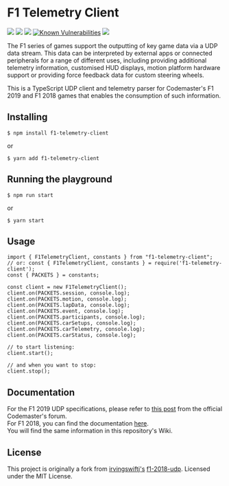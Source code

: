 # F1 Telemetry Client

<img src="https://img.shields.io/npm/v/f1-telemetry-client.svg"> <a  href='https://travis-ci.org/jonybur/f1-telemetry-client' ><img  src='https://travis-ci.org/jonybur/f1-telemetry-client.svg?branch=master'></a> <img  src="https://img.shields.io/github/license/jonybur/f1-telemetry-client.svg"> <a  href="https://snyk.io/test/github/jonybur/f1-telemetry-client?targetFile=package.json"><img  src="https://snyk.io/test/github/jonybur/f1-telemetry-client/badge.svg?targetFile=package.json"  alt="Known Vulnerabilities"  data-canonical-src="https://snyk.io/test/github/jonybur/f1-telemetry-client?targetFile=package.json"  style="max-width:100%;"></a> <a  href="https://github.com/google/gts"><img  src='https://img.shields.io/badge/code%20style-google-blueviolet.svg'></a>

The F1 series of games support the outputting of key game data via a UDP data stream. This data can be interpreted by external apps or connected peripherals for a range of different uses, including providing additional telemetry information, customised HUD displays, motion platform hardware support or providing force feedback data for custom steering wheels.

This is a TypeScript UDP client and telemetry parser for Codemaster's F1 2019 and F1 2018 games that enables the consumption of such information.

## Installing

```
$ npm install f1-telemetry-client
```

or

```
$ yarn add f1-telemetry-client
```

## Running the playground

```
$ npm run start
```

or

```
$ yarn start
```

## Usage

```
import { F1TelemetryClient, constants } from "f1-telemetry-client";
// or: const { F1TelemetryClient, constants } = require('f1-telemetry-client');
const { PACKETS } = constants;

const client = new F1TelemetryClient();
client.on(PACKETS.session, console.log);
client.on(PACKETS.motion, console.log);
client.on(PACKETS.lapData, console.log);
client.on(PACKETS.event, console.log);
client.on(PACKETS.participants, console.log);
client.on(PACKETS.carSetups, console.log);
client.on(PACKETS.carTelemetry, console.log);
client.on(PACKETS.carStatus, console.log);

// to start listening:
client.start();

// and when you want to stop:
client.stop();
```

## Documentation

For the F1 2019 UDP specifications, please refer to [this post](https://forums.codemasters.com/topic/38920-f1-2019-udp-specification/) from the official Codemaster's forum.  
For F1 2018, you can find the documentation [here](https://forums.codemasters.com/discussion/136948/f1-2018-udp-specification).  
You will find the same information in this repository's Wiki.

## License

This project is originally a fork from [irvingswiftj's](https://github.com/irvingswiftj) [f1-2018-udp](https://github.com/irvingswiftj/f1-2018-udp).
Licensed under the MIT License.
